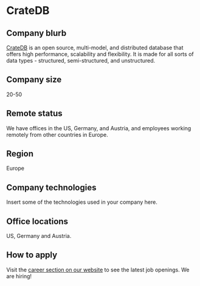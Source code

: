 # CrateDB

## Company blurb

[CrateDB](https://cratedb.com) is an open source, multi-model, and distributed database that offers high performance, scalability and flexibility. It is made for all sorts of data types - structured, semi-structured, and unstructured. 

## Company size

20-50

## Remote status

We have offices in the US, Germany, and Austria, and employees working remotely from other countries in Europe. 

## Region

Europe

## Company technologies

Insert some of the technologies used in your company here.

## Office locations

US, Germany and Austria.

## How to apply

Visit the [career section on our website](https://cratedb.com/company/career) to see the latest job openings. We are hiring!
